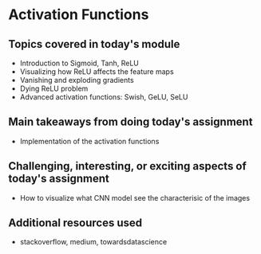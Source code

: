 # Activation Functions

## Topics covered in today's module
* Introduction to Sigmoid, Tanh, ReLU
* Visualizing how ReLU affects the feature maps
* Vanishing and exploding gradients
* Dying ReLU problem
* Advanced activation functions: Swish, GeLU, SeLU

## Main takeaways from doing today's assignment
- Implementation of the activation functions 

## Challenging, interesting, or exciting aspects of today's assignment
- How to visualize what CNN model see the characterisic of the images

## Additional resources used 
- stackoverflow, medium, towardsdatascience
